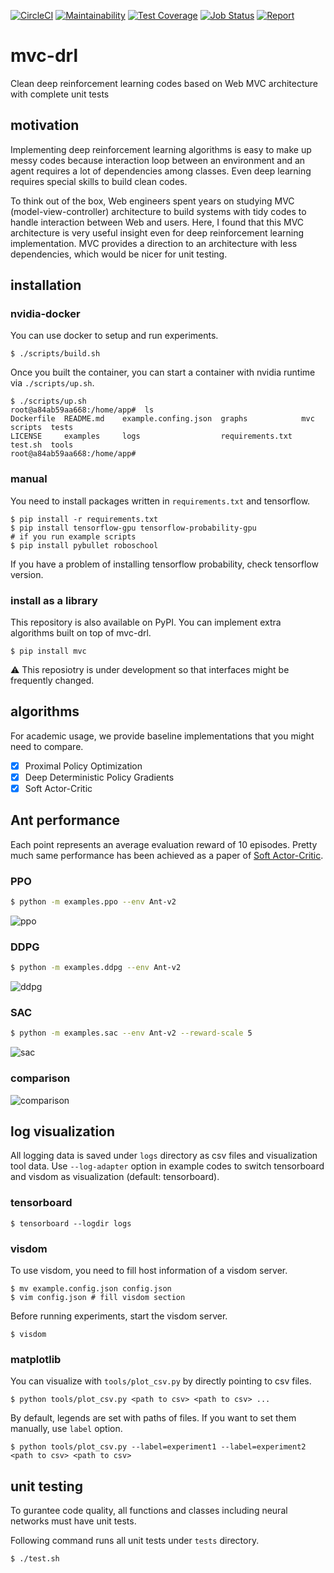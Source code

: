 [![CircleCI](https://circleci.com/gh/takuseno/mvc-drl.svg?style=svg&circle-token=a53a3796ed3591f9f3bd411807367df4a23483c0)](https://circleci.com/gh/takuseno/mvc-drl)
[![Maintainability](https://api.codeclimate.com/v1/badges/509948ab7059db56aacd/maintainability)](https://codeclimate.com/github/takuseno/mvc-drl/maintainability)
[![Test Coverage](https://api.codeclimate.com/v1/badges/509948ab7059db56aacd/test_coverage)](https://codeclimate.com/github/takuseno/mvc-drl/test_coverage)
[![Job Status](https://inspecode.rocro.com/badges/github.com/takuseno/mvc-drl/status?token=CCr2Hv5DZj1j9jMjT0RZy2VnL24IvObufIUMR9NJtl8)](https://inspecode.rocro.com/jobs/github.com/takuseno/mvc-drl/latest?completed=true)
[![Report](https://inspecode.rocro.com/badges/github.com/takuseno/mvc-drl/report?token=CCr2Hv5DZj1j9jMjT0RZy2VnL24IvObufIUMR9NJtl8&branch=master)](https://inspecode.rocro.com/reports/github.com/takuseno/mvc-drl/branch/master/summary)

# mvc-drl
Clean deep reinforcement learning codes based on Web MVC architecture with complete unit tests

## motivation
Implementing deep reinforcement learning algorithms is easy to make up messy codes because interaction loop between an environment and an agent requires a lot of dependencies among classes.
Even deep learning requires special skills to build clean codes.

To think out of the box, Web engineers spent years on studying MVC (model-view-controller) architecture to build systems with tidy codes to handle interaction between Web and users.
Here, I found that this MVC architecture is very useful insight even for deep reinforcement learning implementation.
MVC provides a direction to an architecture with less dependencies, which would be nicer for unit testing.

## installation
### nvidia-docker
You can use docker to setup and run experiments.
```
$ ./scripts/build.sh
```

Once you built the container, you can start a container with nvidia runtime via `./scripts/up.sh`.
```
$ ./scripts/up.sh
root@a84ab59aa668:/home/app#  ls
Dockerfile  README.md    example.confing.json  graphs            mvc      scripts  tests
LICENSE     examples     logs                  requirements.txt  test.sh  tools
root@a84ab59aa668:/home/app#
```

### manual
You need to install packages written in `requirements.txt` and tensorflow.
```
$ pip install -r requirements.txt
$ pip install tensorflow-gpu tensorflow-probability-gpu
# if you run example scripts
$ pip install pybullet roboschool
```
If you have a problem of installing tensorflow probability, check tensorflow version.


### install as a library
This repository is also available on PyPI.
You can implement extra algorithms built on top of mvc-drl.
```
$ pip install mvc
```
:warning: This reposiotry is under development so that interfaces might be frequently changed.


## algorithms
For academic usage, we provide baseline implementations that you might need to compare.

- [x] Proximal Policy Optimization
- [x] Deep Deterministic Policy Gradients
- [x] Soft Actor-Critic

## Ant performance
Each point represents an average evaluation reward of 10 episodes.
Pretty much same performance has been achieved as a paper of [Soft Actor-Critic](https://arxiv.org/abs/1801.01290).

### PPO
```sh
$ python -m examples.ppo --env Ant-v2
```

![ppo](graphs/ppo_ant.png)

### DDPG
```sh
$ python -m examples.ddpg --env Ant-v2
```

![ddpg](graphs/ddpg_ant.png)

### SAC
```sh
$ python -m examples.sac --env Ant-v2 --reward-scale 5
```

![sac](graphs/sac_ant.png)

### comparison
![comparison](graphs/ant_compare.png)

## log visualization
All logging data is saved under `logs` directory as csv files and visualization tool data.
Use `--log-adapter` option in example codes to switch tensorboard and visdom as visualization (default: tensorboard).

### tensorboard
```
$ tensorboard --logdir logs
```

### visdom
To use visdom, you need to fill host information of a visdom server.
```
$ mv example.config.json config.json
$ vim config.json # fill visdom section
```

Before running experiments, start the visdom server.
```
$ visdom
```

### matplotlib
You can visualize with `tools/plot_csv.py` by directly pointing to csv files.
```
$ python tools/plot_csv.py <path to csv> <path to csv> ...
```
By default, legends are set with paths of files.
If you want to set them manually, use `label` option.
```
$ python tools/plot_csv.py --label=experiment1 --label=experiment2 <path to csv> <path to csv>
```

## unit testing
To gurantee code quality, all functions and classes including neural networks must have unit tests.

Following command runs all unit tests under `tests` directory.
```sh
$ ./test.sh
```
